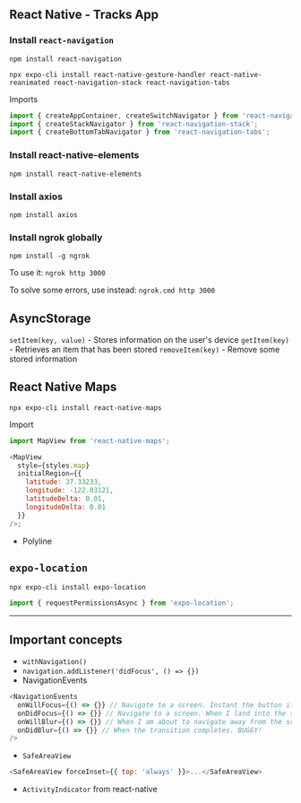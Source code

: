 ## React Native - Tracks App

### Install `react-navigation`

`npm install react-navigation`

`npx expo-cli install react-native-gesture-handler react-native-reanimated react-navigation-stack react-navigation-tabs`

Imports

```js
import { createAppContainer, createSwitchNavigator } from 'react-navigation';
import { createStackNavigator } from 'react-navigation-stack';
import { createBottomTabNavigator } from 'react-navigation-tabs';
```

### Install react-native-elements

`npm install react-native-elements`

### Install axios

`npm install axios`

### Install ngrok globally

`npm install -g ngrok`

To use it:
`ngrok http 3000`

To solve some errors, use instead:
`ngrok.cmd http 3000`

## AsyncStorage

`setItem(key, value)` - Stores information on the user's device
`getItem(key)` - Retrieves an item that has been stored
`removeItem(key)` - Remove some stored information

## React Native Maps

`npx expo-cli install react-native-maps`

Import

```js
import MapView from 'react-native-maps';

<MapView
  style={styles.map}
  initialRegion={{
    latitude: 37.33233,
    longitude: -122.03121,
    latitudeDelta: 0.01,
    longitudeDelta: 0.01
  }}
/>;
```

- Polyline

## `expo-location`

`npx expo-cli install expo-location`

```js
import { requestPermissionsAsync } from 'expo-location';
```

---

## Important concepts

- `withNavigation()`
- `navigation.addListener('didFocus', () => {})`
- NavigationEvents

```js
<NavigationEvents
  onWillFocus={() => {}} // Navigate to a screen. Instant the button it is pressed.
  onDidFocus={() => {}} // Navigate to a screen. When I land into the screen.
  onWillBlur={() => {}} // When I am about to navigate away from the screen
  onDidBlur={() => {}} // When the transition completes. BUGGY!
/>
```

- `SafeAreaView`

```js
<SafeAreaView forceInset={{ top: 'always' }}>...</SafeAreaView>
```

- `ActivityIndicator` from react-native
